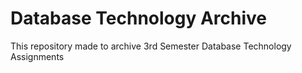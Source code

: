 # Database Technology Archive

This repository made to archive 3rd Semester Database Technology Assignments